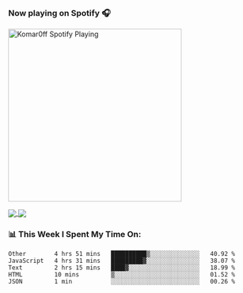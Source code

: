 ### Now playing on Spotify 🎧

[<img src="https://spotify-playing-puce.vercel.app/api/spotify" alt="Komar0ff Spotify Playing" width="350" />](https://open.spotify.com/user/s6zkxrrclsh72vtvdrqm8ttji)

<a href="https://github.com/Komar0ff/Komar0ff">
  <img align="center" src="https://github-readme-stats.vercel.app/api?username=Komar0ff&count_private=true&show_icons=true&line_height=27&count_private=true&theme=graywhite" />
</a>

<a href="https://github.com/Komar0ff?tab=repositories">
  <img align="center" src="https://github-readme-stats.vercel.app/api/top-langs/?username=Komar0ff&hide=css,html&theme=graywhite" />
</a>

### 📊 This Week I Spent My Time On:
<!--START_SECTION:waka-->
```text
Other        4 hrs 51 mins   ██████████▒░░░░░░░░░░░░░░   40.92 % 
JavaScript   4 hrs 31 mins   █████████▓░░░░░░░░░░░░░░░   38.07 % 
Text         2 hrs 15 mins   ████▓░░░░░░░░░░░░░░░░░░░░   18.99 % 
HTML         10 mins         ▒░░░░░░░░░░░░░░░░░░░░░░░░   01.52 % 
JSON         1 min           ░░░░░░░░░░░░░░░░░░░░░░░░░   00.26 % 
```
<!--END_SECTION:waka-->
